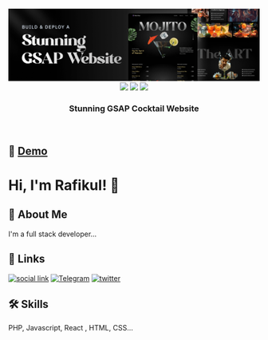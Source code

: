 <div align="center">
  <br />
    <a href="https://www.instagram.com/rafikuldev/" target="_blank">
      <img src="public/readme/hero.png" alt="Project Banner">
    </a>
  <br />

   <div>
    <img src="https://img.shields.io/badge/-React-blue?style=for-the-badge&logo=react&logoColor=white" />
    <img src="https://img.shields.io/badge/-GSAP-88CE02?style=for-the-badge&logo=greensock&logoColor=white" />
    <img src="https://img.shields.io/badge/-Tailwind_CSS-38B2AC?style=for-the-badge&logo=tailwind-css&logoColor=white" />
  </div>

  <h3 align="center">Stunning GSAP Cocktail Website</h3>
</div>

<br>

## 🔗 [Demo](https://rafikuldev.github.io/portfollio-designer/)

# Hi, I'm Rafikul! 👋


## 🚀 About Me
I'm a full stack developer...


## 🔗 Links
[![social link](https://img.shields.io/badge/social-link-000?style=for-the-badge&logo=ko-fi&logoColor=white)](https://linktr.ee/rafikul20)
[![Telegram ](https://img.shields.io/badge/instagram-0A66C2?style=for-the-badge&logo=linkedin&logoColor=white)](https://www.instagram.com/rafikul_20)
[![twitter](https://img.shields.io/badge/pinterest-1DA1F2?style=for-the-badge&logo=twitter&logoColor=white)](https://www.pinterest.com/rafikul20)


## 🛠 Skills
PHP, Javascript, React , HTML, CSS...